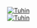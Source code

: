<a href="https://tu.hin.life"><img src="https://github-stats-alpha.vercel.app/api/?username=cachecleanerjeet" alt="Tuhin"></a>
<br>
<a href="https://tu.hin.life"><img src="https://github-stats-alpha.vercel.app/api/?username=cachecleanerjeet&cc=000&tc=fff&sc=fff&bc=fff" alt="Tuhin"></a>

